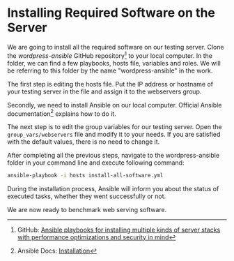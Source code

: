 # Installing Required Software on the Server

We are going to install all the required software on our testing server. Clone the *wordpress-ansible* GitHub repository[^1] to your local computer. In the folder, we can find a few playbooks, hosts file, variables and roles. We will be referring to this folder by the name "wordpress-ansible" in the work. 

The first step is editing the hosts file. Put the IP address or hostname of your testing server in the file and assign it to the webservers group. 

Secondly, we need to install Ansible on our local computer. Official Ansible documentation[^2] explains how to do it. 

The next step is to edit the group variables for our testing server. Open the `group_vars/webservers` file and modify it to your needs. If you are satisfied with the default values, there is no need to change it. 

After completing all the previous steps, navigate to the wordpress-ansible folder in your command line and execute following command:

```bash
ansible-playbook -i hosts install-all-software.yml
```

During the installation process, Ansible will inform you about the status of executed tasks, whether they went successfully or not. 

We are now ready to benchmark web serving software.

[^1]: GitHub: [Ansible playbooks for installing multiple kinds of server stacks with performance optimizations and security in mind](https://github.com/lamosty/wordpress-ansible)

[^2]: Ansible Docs: [Installation](http://docs.ansible.com/intro_installation.html)